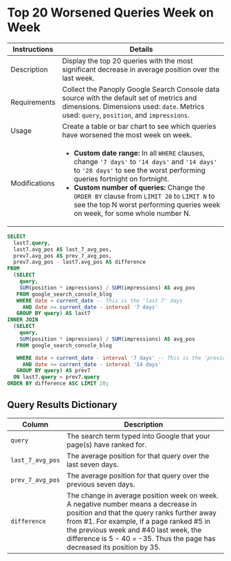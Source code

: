 # Top 20 Worsened Queries Week on Week

Instructions | Details
---|---
Description | Display the top 20 queries with the most significant decrease in average position over the last week.
Requirements | Collect the Panoply Google Search Console data source with the default set of metrics and dimensions. Dimensions used: `date`. Metrics used: `query`, `position`, and `impressions`.
Usage | Create a table or bar chart to see which queries have worsened the most week on week.
Modifications | <ul><li><b>Custom date range:</b> In all `WHERE` clauses, change `'7 days'` to `'14 days'` and `'14 days'` to `'28 days'` to see the worst performing queries fortnight on fortnight.</li> <li><b>Custom number of queries: </b> Change the `ORDER BY` clause from `LIMIT 20` to `LIMIT N` to see the top N worst performing queries week on week, for some whole number N.</li></ul>

```sql
SELECT 
  last7.query,
  last7.avg_pos AS last_7_avg_pos,
  prev7.avg_pos AS prev_7_avg_pos,
  prev7.avg_pos - last7.avg_pos AS difference
FROM
  (SELECT 
    query,
    SUM(position * impressions) / SUM(impressions) AS avg_pos
   FROM google_search_console_blog 
   WHERE date < current_date -- This is the 'last 7' days
     AND date >= current_date - interval '7 days'
   GROUP BY query) AS last7
INNER JOIN
  (SELECT 
    query,
    SUM(position * impressions) / SUM(impressions) AS avg_pos
   FROM google_search_console_blog 

   WHERE date < current_date - interval '7 days' -- This is the 'previous 7' days
     AND date >= current_date - interval '14 days'
   GROUP BY query) AS prev7
  ON last7.query = prev7.query
ORDER BY difference ASC LIMIT 20;
```

## Query Results Dictionary
Column | Description
---|---
`query`| The search term typed into Google that your page(s) have ranked for.
`last_7_avg_pos`| The average position for that query over the last seven days.
`prev_7_avg_pos`| The average position for that query over the previous seven days.
`difference`| The change in average position week on week. A negative number means a decrease in position and that the query ranks further away from #1. For example, if a page ranked #5 in the previous week and #40 last week, the difference is 5 - 40 = -35. Thus the page has decreased its position by 35.
